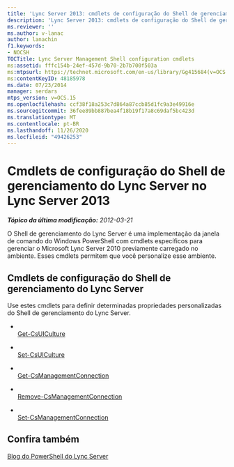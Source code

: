 ```yaml
---
title: 'Lync Server 2013: cmdlets de configuração do Shell de gerenciamento do Lync Server'
description: 'Lync Server 2013: cmdlets de configuração do Shell de gerenciamento do Lync Server.'
ms.reviewer: ''
ms.author: v-lanac
author: lanachin
f1.keywords:
- NOCSH
TOCTitle: Lync Server Management Shell configuration cmdlets
ms:assetid: fffc154b-24ef-457d-9b70-2b7b700f503a
ms:mtpsurl: https://technet.microsoft.com/en-us/library/Gg415684(v=OCS.15)
ms:contentKeyID: 48185978
ms.date: 07/23/2014
manager: serdars
mtps_version: v=OCS.15
ms.openlocfilehash: ccf38f18a253c7d864a87ccb85d1fc9a3e49916e
ms.sourcegitcommit: 36fee89bb887bea4f18b19f17a8c69daf5bc423d
ms.translationtype: MT
ms.contentlocale: pt-BR
ms.lasthandoff: 11/26/2020
ms.locfileid: "49426253"
---
```

# <a name="lync-server-management-shell-configuration-cmdlets-in-lync-server-2013"></a>Cmdlets de configuração do Shell de gerenciamento do Lync Server no Lync Server 2013

<div data-xmlns="http://www.w3.org/1999/xhtml">

<div class="topic" data-xmlns="http://www.w3.org/1999/xhtml" data-msxsl="urn:schemas-microsoft-com:xslt" data-cs="https://msdn.microsoft.com/">

<div data-asp="https://msdn2.microsoft.com/asp">



</div>

<div id="mainSection">

<div id="mainBody">

<span> </span>

_**Tópico da última modificação:** 2012-03-21_

O Shell de gerenciamento do Lync Server é uma implementação da janela de comando do Windows PowerShell com cmdlets específicos para gerenciar o Microsoft Lync Server 2010 previamente carregado no ambiente. Esses cmdlets permitem que você personalize esse ambiente.

<div>

## <a name="lync-server-management-shell-configuration-cmdlets"></a>Cmdlets de configuração do Shell de gerenciamento do Lync Server

Use estes cmdlets para definir determinadas propriedades personalizadas do Shell de gerenciamento do Lync Server.

  - <span></span>  
    [Get-CsUICulture](https://technet.microsoft.com/library/Gg412900(v=OCS.15))

  - <span></span>  
    [Set-CsUICulture](https://technet.microsoft.com/library/Gg398354(v=OCS.15))

<!-- end list -->

  - <span></span>  
    [Get-CsManagementConnection](https://technet.microsoft.com/library/Gg412849(v=OCS.15))

  - <span></span>  
    [Remove-CsManagementConnection](https://technet.microsoft.com/library/Gg425803(v=OCS.15))

  - <span></span>  
    [Set-CsManagementConnection](https://technet.microsoft.com/library/Gg413045(v=OCS.15))

</div>

<div>

## <a name="see-also"></a>Confira também


[Blog do PowerShell do Lync Server](https://go.microsoft.com/fwlink/p/?linkid=203150)  
  

</div>

</div>

<span> </span>

</div>

</div>

</div>

